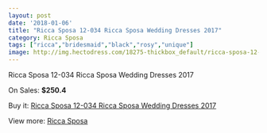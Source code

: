 ```yaml
---
layout: post
date: '2018-01-06'
title: "Ricca Sposa 12-034 Ricca Sposa Wedding Dresses 2017"
category: Ricca Sposa
tags: ["ricca","bridesmaid","black","rosy","unique"]
image: http://img.hectodress.com/18275-thickbox_default/ricca-sposa-12-034-ricca-sposa-wedding-dresses-2013.jpg
---
```

Ricca Sposa 12-034 Ricca Sposa Wedding Dresses 2017

On Sales: **$250.4**
<a href="https://www.hectodress.com/ricca-sposa/8624-ricca-sposa-12-034-ricca-sposa-wedding-dresses-2013.html"><amp-img layout="responsive" width="600" height="600" src="//img.hectodress.com/18275-thickbox_default/ricca-sposa-12-034-ricca-sposa-wedding-dresses-2013.jpg" alt="Ricca Sposa 12-034 Ricca Sposa Wedding Dresses 2017 0" /></a>
<a href="https://www.hectodress.com/ricca-sposa/8624-ricca-sposa-12-034-ricca-sposa-wedding-dresses-2013.html"><amp-img layout="responsive" width="600" height="600" src="//img.hectodress.com/18277-thickbox_default/ricca-sposa-12-034-ricca-sposa-wedding-dresses-2013.jpg" alt="Ricca Sposa 12-034 Ricca Sposa Wedding Dresses 2017 1" /></a>
<a href="https://www.hectodress.com/ricca-sposa/8624-ricca-sposa-12-034-ricca-sposa-wedding-dresses-2013.html"><amp-img layout="responsive" width="600" height="600" src="//img.hectodress.com/18276-thickbox_default/ricca-sposa-12-034-ricca-sposa-wedding-dresses-2013.jpg" alt="Ricca Sposa 12-034 Ricca Sposa Wedding Dresses 2017 2" /></a>

Buy it: [Ricca Sposa 12-034 Ricca Sposa Wedding Dresses 2017](https://www.hectodress.com/ricca-sposa/8624-ricca-sposa-12-034-ricca-sposa-wedding-dresses-2013.html "Ricca Sposa 12-034 Ricca Sposa Wedding Dresses 2017")

View more: [Ricca Sposa](https://www.hectodress.com/145-ricca-sposa "Ricca Sposa")